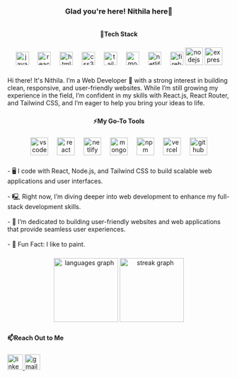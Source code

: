 <h3 align="center">Glad you're here! Nithila here🤖</h3>

###

<h6 align="left"></h6>

###

<h4 align="center">👾Tech Stack</h4>

###

<div align="center">
  <img src="https://cdn.jsdelivr.net/gh/devicons/devicon/icons/javascript/javascript-original.svg" height="30" alt="javascript logo"  />
  <img width="12" />
  <img src="https://cdn.jsdelivr.net/gh/devicons/devicon/icons/react/react-original.svg" height="30" alt="react logo"  />
  <img width="12" />
  <img src="https://cdn.jsdelivr.net/gh/devicons/devicon/icons/html5/html5-original.svg" height="30" alt="html5 logo"  />
  <img width="12" />
  <img src="https://cdn.jsdelivr.net/gh/devicons/devicon/icons/css3/css3-original.svg" height="30" alt="css3 logo"  />
  <img width="12" />
  <img src="https://cdn.simpleicons.org/tailwindcss/06B6D4" height="30" alt="tailwindcss logo"  />
  <img width="12" />
  <img src="https://cdn.simpleicons.org/mongodb/47A248" height="30" alt="mongodb logo"  />
  <img width="12" />
  <img src="https://cdn.simpleicons.org/netlify/00C7B7" height="30" alt="netlify logo"  />
  <img width="12" />
  <img src="https://cdn.jsdelivr.net/gh/devicons/devicon/icons/firebase/firebase-plain.svg" height="30" alt="firebase logo"  />
  <img src="https://cdn.simpleicons.org/nodedotjs/339933" height="40" alt="nodejs logo"  />
  <img src="https://cdn.simpleicons.org/express/000000" height="40" alt="express logo"  />
</div>

###

<div align="center">
</div>

###

<p align="left">Hi there! It's Nithila. I’m a Web Developer 🤖 with a strong interest in building clean, responsive, and user-friendly websites. While I’m still growing my experience in the field, I’m confident in my skills with React.js, React Router, and Tailwind CSS, and I’m eager to help you bring your ideas to life.</p>

###

<h4 align="center">⚡My Go-To Tools</h4>

###

<div align="center">
  <img src="https://cdn.jsdelivr.net/gh/devicons/devicon/icons/vscode/vscode-original.svg" height="40" alt="vscode logo"  />
  <img width="12" />
  <img src="https://cdn.simpleicons.org/react/61DAFB" height="40" alt="react logo"  />
  <img width="12" />
  <img src="https://cdn.simpleicons.org/netlify/00C7B7" height="40" alt="netlify logo"  />
  <img width="12" />
  <img src="https://cdn.simpleicons.org/mongodb/47A248" height="40" alt="mongodb logo"  />
  <img width="12" />
  <img src="https://cdn.simpleicons.org/npm/CB3837" height="40" alt="npm logo"  />
  <img width="12" />
  <img src="https://cdn.simpleicons.org/vercel/000000" height="40" alt="vercel logo"  />
  <img width="12" />
  <img src="https://cdn.jsdelivr.net/gh/devicons/devicon/icons/github/github-original.svg" height="40" alt="github logo"  />
</div>

###

###


<p align="left">- 🖥️ I code with React, Node.js, and Tailwind CSS to build scalable web applications and user interfaces.<br><br>- 🖳 Right now, I’m diving deeper into web development to enhance my full-stack development skills.<br><br>- 🦾 I’m dedicated to building user-friendly websites and web applications that provide seamless user experiences.<br><br>- 🎨 Fun Fact: I like to paint.</p>


###

###

<div align="center">
  <img src="https://github-readme-stats.vercel.app/api/top-langs?username=nithilanoor&locale=en&hide_title=false&layout=compact&card_width=320&langs_count=5&theme=dark&hide_border=false&order=2" height="145" alt="languages graph"  />
  <img src="https://streak-stats.demolab.com?user=nithilanoor&locale=en&mode=daily&theme=dark&hide_border=false&border_radius=5&order=3" height="145" alt="streak graph"  />

</div>

###

###

###

<p align="left"></p>

###

<h4 align="left">📫Reach Out to Me</h4>

###

<div align="left">
  <a href="www.linkedin.com/in/nithila-chowdhury-na207" target="_blank">
    <img src="https://img.shields.io/static/v1?message=LinkedIn&logo=linkedin&label=&color=0077B5&logoColor=white&labelColor=&style=for-the-badge" height="35" alt="linkedin logo"  />
  </a>
  <img src="https://img.shields.io/static/v1?message=Gmail&logo=gmail&label=&color=D14836&logoColor=white&labelColor=&style=for-the-badge" height="35" alt="gmail logo"  />
</div>

###

